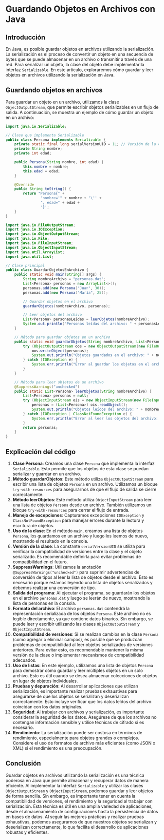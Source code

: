 # Guardando Objetos en Archivos con Java

## Introducción

En Java, es posible guardar objetos en archivos utilizando la serialización. La serialización es el proceso de convertir
un objeto en una secuencia de bytes que se puede almacenar en un archivo o transmitir a través de una red. Para
serializar un objeto, la clase del objeto debe implementar la interfaz `Serializable`. En este artículo, exploraremos
cómo guardar y leer objetos en archivos utilizando la serialización en Java.

## Guardando objetos en archivos

Para guardar un objeto en un archivo, utilizamos la clase `ObjectOutputStream`, que permite escribir objetos
serializables en un flujo de salida. A continuación, se muestra un ejemplo de cómo guardar un objeto en un archivo:

```java
import java.io.Serializable;

// Clase que implementa Serializable
public class Persona implements Serializable {
    private static final long serialVersionUID = 1L; // Versión de la clase
    private String nombre;
    private int edad;

    public Persona(String nombre, int edad) {
        this.nombre = nombre;
        this.edad = edad;
    }

    @Override
    public String toString() {
        return "Persona{" +
                "nombre='" + nombre + '\'' +
                ", edad=" + edad +
                '}';
    }
}
```

```java
import java.io.FileOutputStream;
import java.io.IOException;
import java.io.ObjectOutputStream;
import java.io.File;
import java.io.FileInputStream;
import java.io.ObjectInputStream;
import java.util.ArrayList;
import java.util.List;

// Clase principal
public class GuardarObjetosEnArchivo {
    public static void main(String[] args) {
        String nombreArchivo = "personas.dat";
        List<Persona> personas = new ArrayList<>();
        personas.add(new Persona("Juan", 30));
        personas.add(new Persona("María", 25));

        // Guardar objetos en el archivo
        guardarObjetos(nombreArchivo, personas);

        // Leer objetos del archivo
        List<Persona> personasLeidas = leerObjetos(nombreArchivo);
        System.out.println("Personas leídas del archivo: " + personasLeidas);
    }

    // Método para guardar objetos en un archivo
    public static void guardarObjetos(String nombreArchivo, List<Persona> personas) {
        try (ObjectOutputStream oos = new ObjectOutputStream(new FileOutputStream(nombreArchivo))) {
            oos.writeObject(personas);
            System.out.println("Objetos guardados en el archivo: " + nombreArchivo);
        } catch (IOException e) {
            System.err.println("Error al guardar los objetos en el archivo: " + e.getMessage());
        }
    }

    // Método para leer objetos de un archivo
    @SuppressWarnings("unchecked")
    public static List<Persona> leerObjetos(String nombreArchivo) {
        List<Persona> personas = null;
        try (ObjectInputStream ois = new ObjectInputStream(new FileInputStream(nombreArchivo))) {
            personas = (List<Persona>) ois.readObject();
            System.out.println("Objetos leídos del archivo: " + nombreArchivo);
        } catch (IOException | ClassNotFoundException e) {
            System.err.println("Error al leer los objetos del archivo: " + e.getMessage());
        }
        return personas;
    }
}
```

## Explicación del código

1. **Clase Persona**: Creamos una clase `Persona` que implementa la interfaz `Serializable`. Esto permite que los
   objetos de esta clase se puedan serializar y guardar en un archivo.
2. **Método guardarObjetos**: Este método utiliza `ObjectOutputStream` para escribir una lista de objetos `Persona` en
   un archivo. Utilizamos un bloque `try-with-resources` para asegurarnos de que el flujo de salida se cierre
   correctamente.
3. **Método leerObjetos**: Este método utiliza `ObjectInputStream` para leer una lista de objetos `Persona` desde un
   archivo. También utilizamos un bloque `try-with-resources` para cerrar el flujo de entrada.
4. **Manejo de excepciones**: Capturamos excepciones `IOException` y `ClassNotFoundException` para manejar errores
   durante la lectura y escritura de objetos.
5. **Uso de la clase**: En el método `main`, creamos una lista de objetos `Persona`, los guardamos en un archivo y luego
   los leemos de nuevo, mostrando el resultado en la consola.
6. **Versión de la clase**: La constante `serialVersionUID` se utiliza para verificar la compatibilidad de versiones
   entre la clase y el objeto serializado. Es recomendable definirla para evitar problemas de compatibilidad en el
   futuro.
7. **SuppressWarnings**: Utilizamos la anotación `@SuppressWarnings("unchecked")` para suprimir advertencias de
   conversión de tipos al leer la lista de objetos desde el archivo. Esto es necesario porque estamos leyendo una lista
   de objetos serializados y debemos realizar una conversión de tipo.
8. **Salida del programa**: Al ejecutar el programa, se guardarán los objetos en el archivo `personas.dat` y luego se
   leerán de nuevo, mostrando la lista de personas en la consola.
9. **Formato del archivo**: El archivo `personas.dat` contendrá la representación serializada de los objetos `Persona`.
   Este archivo no es legible directamente, ya que contiene datos binarios. Sin embargo, se puede leer y escribir
   utilizando las clases `ObjectOutputStream` y `ObjectInputStream`.
10. **Compatibilidad de versiones**: Si se realizan cambios en la clase `Persona` (como agregar o eliminar campos),
    es posible que se produzcan problemas de compatibilidad al leer objetos serializados de versiones anteriores. Para
    evitar esto, es recomendable mantener la misma versión de la clase o implementar mecanismos de compatibilidad
    adecuados.
11. **Uso de listas**: En este ejemplo, utilizamos una lista de objetos `Persona` para demostrar cómo guardar y leer
    múltiples objetos en un solo archivo. Esto es útil cuando se desea almacenar colecciones de objetos en lugar de
    objetos individuales.
12. **Pruebas y depuración**: Al desarrollar aplicaciones que utilizan serialización, es importante realizar pruebas
    exhaustivas para asegurarse de que los objetos se serializan y deserializan correctamente. Esto incluye verificar
    que los datos leídos del archivo coincidan con los datos originales.
13. **Seguridad**: Al trabajar con archivos y serialización, es importante considerar la seguridad de los datos.
    Asegúrese
    de que los archivos no contengan información sensible y utilice técnicas de cifrado si es necesario.
14. **Rendimiento**: La serialización puede ser costosa en términos de rendimiento, especialmente para objetos grandes o
    complejos. Considere el uso de formatos de archivo más eficientes (como JSON o XML) si el rendimiento es una
    preocupación.

## Conclusión

Guardar objetos en archivos utilizando la serialización es una técnica poderosa en Java que permite almacenar y
recuperar datos de manera eficiente. Al implementar la interfaz `Serializable` y utilizar las clases
`ObjectOutputStream` y `ObjectInputStream`, podemos guardar y leer objetos de forma sencilla. Sin embargo, es importante
tener en cuenta la compatibilidad de versiones, el rendimiento y la seguridad al trabajar con serialización. Esta
técnica es útil en una amplia variedad de aplicaciones, desde el almacenamiento de configuraciones hasta la
persistencia de datos en bases de datos. Al seguir las mejores prácticas y realizar pruebas exhaustivas, podemos
asegurarnos de que nuestros objetos se serializan y deserializan correctamente, lo que facilita el desarrollo de
aplicaciones robustas y eficientes.